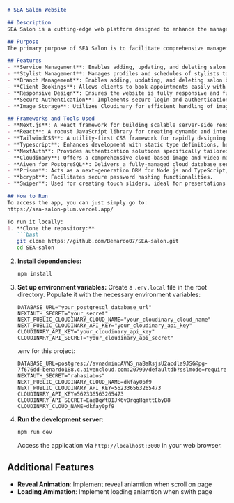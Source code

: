 ```markdown
# SEA Salon Website

## Description
SEA Salon is a cutting-edge web platform designed to enhance the management and booking of salon services. It provides an intuitive interface for both salon managers and clients, allowing seamless interaction and engagement with the services offered. The website is accessible live at [SEA Salon Live Site](https://sea-salon-plum.vercel.app/).

## Purpose
The primary purpose of SEA Salon is to facilitate comprehensive management of salon operations including listings of services, schedules of stylists, client bookings, and administrative tasks—all within a single, user-friendly platform. It aims to elevate the customer experience by simplifying interaction and access to services.

## Features
- **Service Management**: Enables adding, updating, and deleting salon services efficiently.
- **Stylist Management**: Manages profiles and schedules of stylists to ensure smooth operations.
- **Branch Management**: Enables adding, updating, and deleting salon branches efficiently.
- **Client Bookings**: Allows clients to book appointments easily with real-time updates on availability.
- **Responsive Design**: Ensures the website is fully responsive and functional across both desktop and mobile devices.
- **Secure Authentication**: Implements secure login and authentication mechanisms for managing user profiles and sessions.
- **Image Storage**: Utilizes Cloudinary for efficient handling of image uploads and media management.

## Frameworks and Tools Used
- **Next.js**: A React framework for building scalable server-side rendered web applications.
- **React**: A robust JavaScript library for creating dynamic and interactive user interfaces.
- **TailwindCSS**: A utility-first CSS framework for rapidly designing custom user interfaces.
- **Typescript**: Enhances development with static type definitions, helping to prevent bugs and improve code quality.
- **NextAuth**: Provides authentication solutions specifically tailored for Next.js applications.
- **Cloudinary**: Offers a comprehensive cloud-based image and video management service.
- **Aiven for PostgreSQL**: Delivers a fully-managed cloud database service hosted across major cloud providers.
- **Prisma**: Acts as a next-generation ORM for Node.js and TypeScript, streamlining database workflows.
- **bcrypt**: Facilitates secure password hashing functionalities.
- **Swiper**: Used for creating touch sliders, ideal for presentations and showcasing content.

## How to Run 
To access the app, you can just simply go to: 
https://sea-salon-plum.vercel.app/

To run it locally: 
1. **Clone the repository:**
   ```bash
   git clone https://github.com/Benardo07/SEA-salon.git
   cd SEA-salon
   ```
2. **Install dependencies:**
   ```bash
   npm install
   ```
3. **Set up environment variables:**
   Create a `.env.local` file in the root directory. Populate it with the necessary environment variables:
   ```plaintext
   DATABASE_URL="your_postgresql_database_url"
   NEXTAUTH_SECRET="your_secret"
   NEXT_PUBLIC_CLOUDINARY_CLOUD_NAME="your_cloudinary_cloud_name"
   NEXT_PUBLIC_CLOUDINARY_API_KEY="your_cloudinary_api_key"
   CLOUDINARY_API_KEY="your_cloudinary_api_key"
   CLOUDINARY_API_SECRET="your_cloudinary_api_secret"
   ```
   .env for this project: 
   ```plaintext
   DATABASE_URL=postgres://avnadmin:AVNS_naBaRsjsU2acdla9JSG@pg-7f676dd-benardo188.c.aivencloud.com:20799/defaultdb?sslmode=require
   NEXTAUTH_SECRET="rahasiabos"
   NEXT_PUBLIC_CLOUDINARY_CLOUD_NAME=dkfay0pf9
   NEXT_PUBLIC_CLOUDINARY_API_KEY=562336563265473
   CLOUDINARY_API_KEY=562336563265473
   CLOUDINARY_API_SECRET=EaeBqWtDIJK6vBrqgHqYttEbyB8
   CLOUDINARY_CLOUD_NAME=dkfay0pf9
   ```
4. **Run the development server:**
   ```bash
   npm run dev
   ```
   Access the application via `http://localhost:3000` in your web browser.

## Additional Features
- **Reveal Animation**: Implement reveal aniamtion when scroll on page
- **Loading Amimation**: Implement loading aniamtion when swith page

